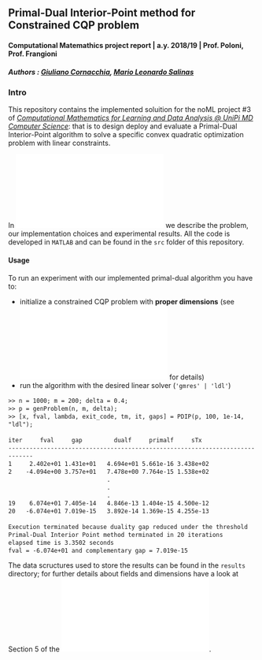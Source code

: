 ## Primal-Dual Interior-Point method for Constrained CQP problem
#### Computational Matemathics project report | a.y. 2018/19 | Prof. Poloni, Prof. Frangioni
##### Authors : [Giuliano Cornacchia](https://github.com/GiulianoCornacchia), [Mario Leonardo Salinas](https://github.com/hybrs)

### Intro
This repository contains the implemented soluition for the noML project #3 of *[Computational Mathematics for Learning and Data Analysis @ UniPi MD Computer Science](https://elearning.di.unipi.it/enrol/index.php?id=131)*: that is to design deploy and evaluate a Primal-Dual Interior-Point algorithm to solve a specific convex quadratic optimization problem with linear constraints. 

In ![this report](main.pdf) we describe the problem, our implementation choices and experimental results. All the code is developed in ``MATLAB`` and can be found in the ``src`` folder of this repository.

#### Usage

To run an experiment with our implemented primal-dual algorithm you have to:
- initialize a constrained CQP problem with **proper dimensions** (see ![report](main.pdf) for details)
- run the algorithm with the desired linear solver (``'gmres' | 'ldl'``)

```
>> n = 1000; m = 200; delta = 0.4;
>> p = genProblem(n, m, delta);
>> [x, fval, lambda, exit_code, tm, it, gaps] = PDIP(p, 100, 1e-14, "ldl");

iter     fval     gap         dualf     primalf     sTx
-----------------------------------------------------------------------------
1     2.402e+01 1.431e+01   4.694e+01 5.661e-16 3.438e+02
2    -4.094e+00 3.757e+01   7.478e+00 7.764e-15 1.538e+02
                            .
                            .
                            .
19    6.074e+01 7.405e-14   4.846e-13 1.404e-15 4.500e-12
20   -6.074e+01 7.019e-15   3.892e-14 1.369e-15 4.255e-13

Execution terminated because duality gap reduced under the threshold
Primal-Dual Interior Point method terminated in 20 iterations
elapsed time is 3.3502 seconds
fval = -6.074e+01 and complementary gap = 7.019e-15
```
The data scructures used to store the results can be found in the ``results`` directory; for further details about fields and dimensions have a look at Section 5 of the ![report](main.pdf).


<!--| Field | Description                                                                                                                                                                                                                                                                                                                                          |
|---------------:|---------------------------------------------------------------------------------------------------------------------------------------------------------------------------------------------------------------------------------------------------------------------------------------------------------------------------------------------------------------------------------------|
| *experiment* | Stringa che identifica il sotto-esperimento. 
|     *method* | Stringa che specifica quale dei tre metodi è stato utilizzato.                                                                                                                                                                                                                                                                                                                        |
|      *times* | Matrice di dimensione $|parameters|\times nrepeat$ che contiene i tempi di esecuzione del metodo per ogni valore $\in$ parameters e per ognuna delle $nrepat$ ripetizioni dell'esperimento.                                                                                                                                                                                     |
| *iterations* | Matrice di dimensione $|parameters|\times nrepeat$  che contiene il numero di iterazioni del metodo per ogni valore $\in parameters $ e per ognuna delle $nrepat$ ripetizioni dell'esperimento.                                                                                                                                                                                 |
|  *parameters* | Vettore che contiene i valori che verranno assunti dal parametro preso in esame nel sotto-esperimento corrente.                                                                                                                                                                                                                                                                    |
|      *fvals* | Matrice di dimensione $|parameters|\times nrepeat$  che contiene il valore della funzione obiettivo nel punto $x$ per ognuna delle $nrepat$ ripetizioni dell'esperimento.                                                                                                                                                                                                        |
|  *solutions* | Vettore di $|parameters|$ strutture; ogni struttura contiene i campi ``x``, ``lambdaLower`` e ``lambdaEq`` che conterranno rispettivamente una matrice di dimensione $|nrepeat|\times n$ per le soluzioni $x$ e $\lambda_s$ e una matrice di dimensione $|nrepeat|\times m$ per il vettore soluzione $\lambda_{eq}$ per ognuna delle $nrepat$ ripetizioni dell'esperimento. |-->
